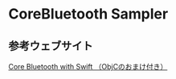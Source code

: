 # CoreBluetooth Sampler

## 参考ウェブサイト
[Core Bluetooth with Swift （ObjCのおまけ付き）](http://qiita.com/shu223/items/78614325ce25bf7f4379)
